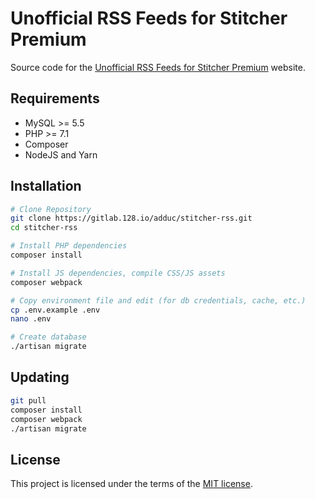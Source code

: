 Unofficial RSS Feeds for Stitcher Premium
===

Source code for the [Unofficial RSS Feeds for Stitcher Premium](https://stitcher-rss.128.io)
website.

Requirements
---

* MySQL >= 5.5
* PHP >= 7.1
* Composer
* NodeJS and Yarn

Installation
---

```sh
# Clone Repository
git clone https://gitlab.128.io/adduc/stitcher-rss.git
cd stitcher-rss

# Install PHP dependencies
composer install

# Install JS dependencies, compile CSS/JS assets
composer webpack

# Copy environment file and edit (for db credentials, cache, etc.)
cp .env.example .env
nano .env

# Create database
./artisan migrate
```

Updating
---

```sh
git pull
composer install
composer webpack
./artisan migrate
```

License
---

This project is licensed under the terms of the [MIT license](LICENSE.md).
